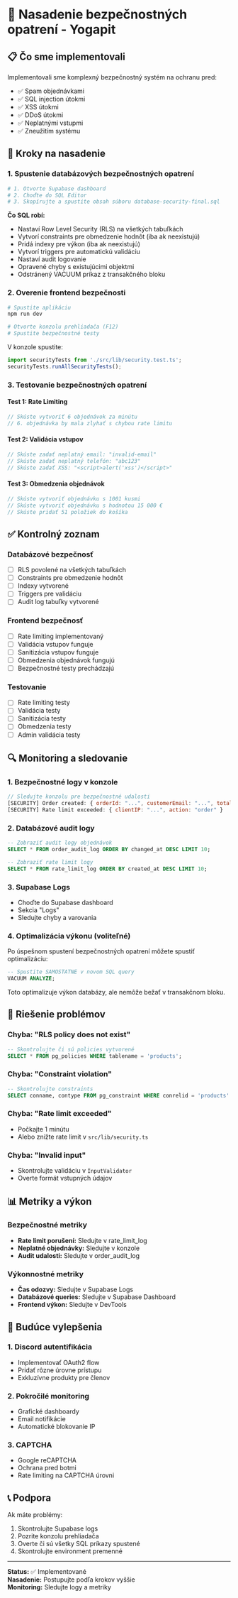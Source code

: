# 🚀 Nasadenie bezpečnostných opatrení - Yogapit

## 📋 Čo sme implementovali

Implementovali sme komplexný bezpečnostný systém na ochranu pred:
- ✅ Spam objednávkami
- ✅ SQL injection útokmi
- ✅ XSS útokmi
- ✅ DDoS útokmi
- ✅ Neplatnými vstupmi
- ✅ Zneužitím systému

## 🔧 Kroky na nasadenie

### 1. **Spustenie databázových bezpečnostných opatrení**

```bash
# 1. Otvorte Supabase dashboard
# 2. Choďte do SQL Editor
# 3. Skopírujte a spustite obsah súboru database-security-final.sql
```

**Čo SQL robí:**
- Nastaví Row Level Security (RLS) na všetkých tabuľkách
- Vytvorí constraints pre obmedzenie hodnôt (iba ak neexistujú)
- Pridá indexy pre výkon (iba ak neexistujú)
- Vytvorí triggers pre automatickú validáciu
- Nastaví audit logovanie
- Opravené chyby s existujúcimi objektmi
- Odstránený VACUUM príkaz z transakčného bloku

### 2. **Overenie frontend bezpečnosti**

```bash
# Spustite aplikáciu
npm run dev

# Otvorte konzolu prehliadača (F12)
# Spustite bezpečnostné testy
```

V konzole spustite:
```javascript
import securityTests from './src/lib/security.test.ts';
securityTests.runAllSecurityTests();
```

### 3. **Testovanie bezpečnostných opatrení**

#### Test 1: Rate Limiting
```javascript
// Skúste vytvoriť 6 objednávok za minútu
// 6. objednávka by mala zlyhať s chybou rate limitu
```

#### Test 2: Validácia vstupov
```javascript
// Skúste zadať neplatný email: "invalid-email"
// Skúste zadať neplatný telefón: "abc123"
// Skúste zadať XSS: "<script>alert('xss')</script>"
```

#### Test 3: Obmedzenia objednávok
```javascript
// Skúste vytvoriť objednávku s 1001 kusmi
// Skúste vytvoriť objednávku s hodnotou 15 000 €
// Skúste pridať 51 položiek do košíka
```

## ✅ Kontrolný zoznam

### Databázové bezpečnosť
- [ ] RLS povolené na všetkých tabuľkách
- [ ] Constraints pre obmedzenie hodnôt
- [ ] Indexy vytvorené
- [ ] Triggers pre validáciu
- [ ] Audit log tabuľky vytvorené

### Frontend bezpečnosť
- [ ] Rate limiting implementovaný
- [ ] Validácia vstupov funguje
- [ ] Sanitizácia vstupov funguje
- [ ] Obmedzenia objednávok fungujú
- [ ] Bezpečnostné testy prechádzajú

### Testovanie
- [ ] Rate limiting testy
- [ ] Validácia testy
- [ ] Sanitizácia testy
- [ ] Obmedzenia testy
- [ ] Admin validácia testy

## 🔍 Monitoring a sledovanie

### 1. **Bezpečnostné logy v konzole**
```javascript
// Sledujte konzolu pre bezpečnostné udalosti
[SECURITY] Order created: { orderId: "...", customerEmail: "...", totalAmount: 100 }
[SECURITY] Rate limit exceeded: { clientIP: "...", action: "order" }
```

### 2. **Databázové audit logy**
```sql
-- Zobraziť audit logy objednávok
SELECT * FROM order_audit_log ORDER BY changed_at DESC LIMIT 10;

-- Zobraziť rate limit logy
SELECT * FROM rate_limit_log ORDER BY created_at DESC LIMIT 10;
```

### 3. **Supabase Logs**
- Choďte do Supabase dashboard
- Sekcia "Logs"
- Sledujte chyby a varovania

### 4. **Optimalizácia výkonu (voliteľné)**
Po úspešnom spustení bezpečnostných opatrení môžete spustiť optimalizáciu:

```sql
-- Spustite SAMOSTATNE v novom SQL query
VACUUM ANALYZE;
```

Toto optimalizuje výkon databázy, ale nemôže bežať v transakčnom bloku.

## 🚨 Riešenie problémov

### Chyba: "RLS policy does not exist"
```sql
-- Skontrolujte či sú policies vytvorené
SELECT * FROM pg_policies WHERE tablename = 'products';
```

### Chyba: "Constraint violation"
```sql
-- Skontrolujte constraints
SELECT conname, contype FROM pg_constraint WHERE conrelid = 'products'::regclass;
```

### Chyba: "Rate limit exceeded"
- Počkajte 1 minútu
- Alebo znížte rate limit v `src/lib/security.ts`

### Chyba: "Invalid input"
- Skontrolujte validáciu v `InputValidator`
- Overte formát vstupných údajov

## 📊 Metriky a výkon

### Bezpečnostné metriky
- **Rate limit porušení:** Sledujte v rate_limit_log
- **Neplatné objednávky:** Sledujte v konzole
- **Audit udalosti:** Sledujte v order_audit_log

### Výkonnostné metriky
- **Čas odozvy:** Sledujte v Supabase Logs
- **Databázové queries:** Sledujte v Supabase Dashboard
- **Frontend výkon:** Sledujte v DevTools

## 🔮 Budúce vylepšenia

### 1. **Discord autentifikácia**
- Implementovať OAuth2 flow
- Pridať rôzne úrovne prístupu
- Exkluzívne produkty pre členov

### 2. **Pokročilé monitoring**
- Grafické dashboardy
- Email notifikácie
- Automatické blokovanie IP

### 3. **CAPTCHA**
- Google reCAPTCHA
- Ochrana pred botmi
- Rate limiting na CAPTCHA úrovni

## 📞 Podpora

Ak máte problémy:
1. Skontrolujte Supabase logs
2. Pozrite konzolu prehliadača
3. Overte či sú všetky SQL príkazy spustené
4. Skontrolujte environment premenné

---

**Status:** ✅ Implementované  
**Nasadenie:** Postupujte podľa krokov vyššie  
**Monitoring:** Sledujte logy a metriky 
